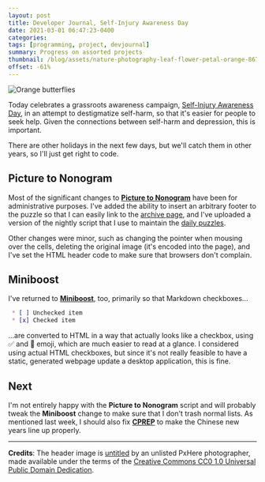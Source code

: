 ```yaml
---
layout: post
title: Developer Journal, Self-Injury Awareness Day
date: 2021-03-01 06:47:23-0400
categories:
tags: [programming, project, devjournal]
summary: Progress on assorted projects
thumbnail: /blog/assets/nature-photography-leaf-flower-petal-orange-867720-pxhere.com.png
offset: -61%
---
```


![Orange butterflies](/blog/assets/nature-photography-leaf-flower-petal-orange-867720-pxhere.com.png "Orange butterflies")

Today celebrates a grassroots awareness campaign, [Self-Injury Awareness Day](https://en.wikipedia.org/wiki/Self-injury_Awareness_Day), in an attempt to destigmatize self-harm, so that it's easier for people to seek help.  Given the connections between self-harm and depression, this is important.

There are other holidays in the next few days, but we'll catch them in other years, so I'll just get right to code.

## Picture to Nonogram

Most of the significant changes to [**Picture to Nonogram**](https://github.com/jcolag/picture-nonogram/) have been for administrative purposes.  I've added the ability to insert an arbitrary footer to the puzzle so that I can easily link to the [archive page](https://john.colagioia.net/nono/archive.html), and I've uploaded a version of the nightly script that I use to maintain the [daily puzzles](https://john.colagioia.net/nono/).

Other changes were minor, such as changing the pointer when mousing over the cells, deleting the original image (it's encoded into the page), and I've set the HTML header code to make sure that browsers don't complain.

## Miniboost

I've returned to [**Miniboost**](https://github.com/jcolag/Miniboost/), too, primarily so that Markdown checkboxes...

```markdown
 * [ ] Unchecked item
 * [x] Checked item
```

...are converted to HTML in a way that actually looks like a checkbox, using ✅ and 🔳 emoji, which are much easier to read at a glance.  I considered using actual HTML checkboxes, but since it's not really feasible to have a static, generated webpage update a desktop application, this is fine.

## Next

I'm not entirely happy with the **Picture to Nonogram** script and will probably tweak the **Miniboost** change to make sure that I don't trash normal lists.  As mentioned last week, I should also fix [**CPREP**](https://github.com/jcolag/background-generator) to make the Chinese new years line up properly.

* * *

**Credits**:  The header image is [untitled](https://pxhere.com/en/photo/867720) by an unlisted PxHere photographer, made available under the terms of the [Creative Commons CC0 1.0 Universal Public Domain Dedication](https://creativecommons.org/publicdomain/zero/1.0/).
